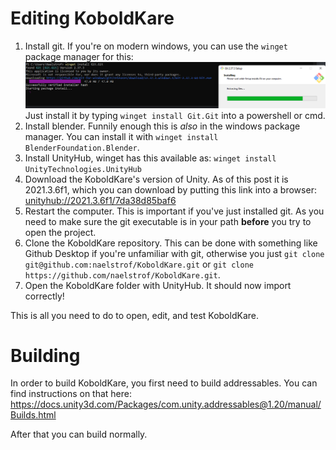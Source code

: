 # Editing KoboldKare

1. Install git. If you're on modern windows, you can use the `winget` package manager for this:
   ![winget example image](winget_install.png)
   Just install it by typing `winget install Git.Git` into a powershell or cmd.
2. Install blender. Funnily enough this is *also* in the windows package manager. You can install it with `winget install BlenderFoundation.Blender`.
3. Install UnityHub, winget has this available as: `winget install UnityTechnologies.UnityHub`
4. Download the KoboldKare's version of Unity. As of this post it is 2021.3.6f1, which you can download by putting this link into a browser: [unityhub://2021.3.6f1/7da38d85baf6](unityhub://2021.3.6f1/7da38d85baf6)
5. Restart the computer. This is important if you've just installed git. As you need to make sure the git executable is in your path **before** you try to open the project.
6. Clone the KoboldKare repository. This can be done with something like Github Desktop if you're unfamiliar with git, otherwise you just `git clone git@github.com:naelstrof/KoboldKare.git` or `git clone https://github.com/naelstrof/KoboldKare.git`.
7. Open the KoboldKare folder with UnityHub. It should now import correctly!

This is all you need to do to open, edit, and test KoboldKare.

# Building
In order to build KoboldKare, you first need to build addressables.
You can find instructions on that here: https://docs.unity3d.com/Packages/com.unity.addressables@1.20/manual/Builds.html

After that you can build normally.